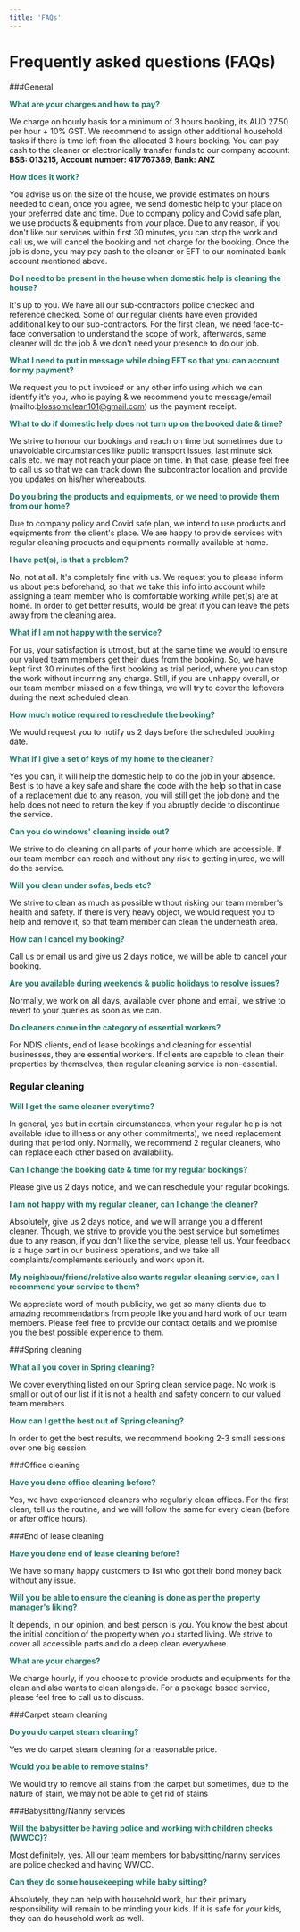 ```yaml
---
title: 'FAQs'
---
```


# Frequently asked questions (FAQs)

###General
<div style="color:#1e7868;font-weight:bold">What are your charges and how to pay?</div>

We charge on hourly basis for a minimum of 3 hours booking, its AUD 27.50 per hour + 10% GST. We recommend to assign other 
additional household tasks if there is time left from the allocated 3 hours booking.
You can pay cash to the cleaner or electronically transfer funds to our company account:
**BSB:  013215, Account number: 417767389, Bank: ANZ**

<div style="color:#1e7868;font-weight:bold">How does it work?</div>

You advise us on the size of the house, we provide estimates on hours needed to clean, once you agree, we send domestic
help to your place on your preferred date and time. Due to company policy and Covid safe plan, we use products & equipments
from your place. Due to any reason, if you don't like our services within first 30 minutes, you can stop the work and 
call us, we will cancel the booking and not charge for the booking. Once the job is done, you may pay cash to the cleaner 
or EFT to our nominated bank account mentioned above.

<div style="color:#1e7868;font-weight:bold">Do I need to be present in the house when domestic help is cleaning the house?</div>

It's up to you. We have all our sub-contractors police checked and reference checked. Some of our regular clients have
even provided additional key to our sub-contractors. For the first clean, we need face-to-face conversation to understand
the scope of work, afterwards, same cleaner will do the job & we don't need your presence to do our job.

<div style="color:#1e7868;font-weight:bold">What I need to put in message while doing EFT so that you can account for my payment?</div>

We request you to put invoice# or any other info using which we can identify it's you, who is paying & we recommend you
to message/email (mailto:blossomclean101@gmail.com) us the payment receipt.

<div style="color:#1e7868;font-weight:bold">What to do if domestic help does not turn up on the booked date & time?</div>

We strive to honour our bookings and reach on time but sometimes due to unavoidable circumstances like public transport issues,
last minute sick calls etc. we may not reach your place on time. In that case, please feel free to call us so that we can 
track down the subcontractor location and provide you updates on his/her whereabouts.

<div style="color:#1e7868;font-weight:bold">Do you bring the products and equipments, or we need to provide them from our home?</div>

Due to company policy and Covid safe plan, we intend to use products and equipments from the client's place. We are happy
to provide services with regular cleaning products and equipments normally available at home.

<div style="color:#1e7868;font-weight:bold">I have pet(s), is that a problem?</div>

No, not at all. It's completely fine with us. We request you to please inform us about pets beforehand, so that we take this
info into account while assigning a team member who is comfortable working while pet(s) are at home. In order to get better
results, would be great if you can leave the pets away from the cleaning area.

<div style="color:#1e7868;font-weight:bold">What if I am not happy with the service?</div>

For us, your satisfaction is utmost, but at the same time we would to ensure our valued team members get their dues from the
booking. So, we have kept first 30 minutes of the first booking as trial period, where you can stop the work without 
incurring any charge. Still, if you are unhappy overall, or our team member missed on a few things, we will try to cover
the leftovers during the next scheduled clean.

<div style="color:#1e7868;font-weight:bold">How much notice required to reschedule the booking?</div>

We would request you to notify us 2 days before the scheduled booking date.

<div style="color:#1e7868;font-weight:bold">What if I give a set of keys of my home to the cleaner?</div>

Yes you can, it will help the domestic help to do the job in your absence. Best is to have a key safe and share the code
with the help so that in case of a replacement due to any reason, you will still get the job done and the help does not
need to return the key if you abruptly decide to discontinue the service.

<div style="color:#1e7868;font-weight:bold">Can you do windows' cleaning inside out?</div>

We strive to do cleaning on all parts of your home which are accessible. If our team member can reach and without any
risk to getting injured, we will do the service.

<div style="color:#1e7868;font-weight:bold">Will you clean under sofas, beds etc?</div>

We strive to clean as much as possible without risking our team member's health and safety. If there is very heavy object,
we would request you to help and remove it, so that team member can clean the underneath area.

<div style="color:#1e7868;font-weight:bold">How can I cancel my booking?</div>

Call us or email us and give us 2 days notice, we will be able to cancel your booking.

<div style="color:#1e7868;font-weight:bold">Are you available during weekends & public holidays to resolve issues?</div>

Normally, we work on all days, available over phone and email, we strive to revert to your queries as soon as we can.

<div style="color:#1e7868;font-weight:bold">Do cleaners come in the category of essential workers?</div>

For NDIS clients, end of lease bookings and cleaning for essential businesses, they are essential workers. If clients are
capable to clean their properties by themselves, then regular cleaning service is non-essential.

### Regular cleaning
<div style="color:#1e7868;font-weight:bold">Will I get the same cleaner everytime?</div>

In general, yes but in certain circumstances, when your regular help is not available (due to illness or any other commitments), we need replacement during that
period only. Normally, we recommend 2 regular cleaners, who can replace each other based on availability.

<div style="color:#1e7868;font-weight:bold">Can I change the booking date & time for my regular bookings?</div>

Please give us 2 days notice, and we can reschedule your regular bookings.

<div style="color:#1e7868;font-weight:bold">I am not happy with my regular cleaner, can I change the cleaner?</div>

Absolutely, give us 2 days notice, and we will arrange you a different cleaner. Though, we strive to provide you the best
service but sometimes due to any reason, if you don't like the service, please tell us. Your feedback is a huge part in
our business operations, and we take all complaints/complements seriously and work upon it.

<div style="color:#1e7868;font-weight:bold">My neighbour/friend/relative also wants regular cleaning service, can I recommend your service to them?</div>

We appreciate word of mouth publicity, we get so many clients due to amazing recommendations from people like you and
hard work of our team members. Please feel free to provide our contact details and we promise you the best possible
experience to them.

###Spring cleaning
<div style="color:#1e7868;font-weight:bold">What all you cover in Spring cleaning?</div>

We cover everything listed on our Spring clean service page. No work is small or out of our list if it is not a health
and safety concern to our valued team members.

<div style="color:#1e7868;font-weight:bold">How can I get the best out of Spring cleaning?</div>

In order to get the best results, we recommend booking 2-3 small sessions over one big session.

###Office cleaning
<div style="color:#1e7868;font-weight:bold">Have you done office cleaning before?</div>

Yes, we have experienced cleaners who regularly clean offices. For the first clean, tell us the routine, and we will 
follow the same for every clean (before or after office hours).

###End of lease cleaning
<div style="color:#1e7868;font-weight:bold">Have you done end of lease cleaning before?</div>

We have so many happy customers to list who got their bond money back without any issue.

<div style="color:#1e7868;font-weight:bold">Will you be able to ensure the cleaning is done as per the property manager's liking?</div>

It depends, in our opinion, and best person is you. You know the best about the initial condition of the property when you started living.
We strive to cover all accessible parts and do a deep clean everywhere.

<div style="color:#1e7868;font-weight:bold">What are your charges?</div>

We charge hourly, if you choose to provide products and equipments for the clean and also wants to clean alongside. For
a package based service, please feel free to call us to discuss.

###Carpet steam cleaning
<div style="color:#1e7868;font-weight:bold">Do you do carpet steam cleaning?</div>

Yes we do carpet steam cleaning for a reasonable price.

<div style="color:#1e7868;font-weight:bold">Would you be able to remove stains?</div>

We would try to remove all stains from the carpet but sometimes, due to the nature of stain, we may not be able to get
rid of stains

###Babysitting/Nanny services
<div style="color:#1e7868;font-weight:bold">Will the babysitter be having police and working with children checks (WWCC)?</div>

Most definitely, yes. All our team members for babysitting/nanny services are police checked and having WWCC.

<div style="color:#1e7868;font-weight:bold">Can they do some housekeeping while baby sitting?</div>

Absolutely, they can help with household work, but their primary responsibility will remain to be minding your kids. If
it is safe for your kids, they can do household work as well.
